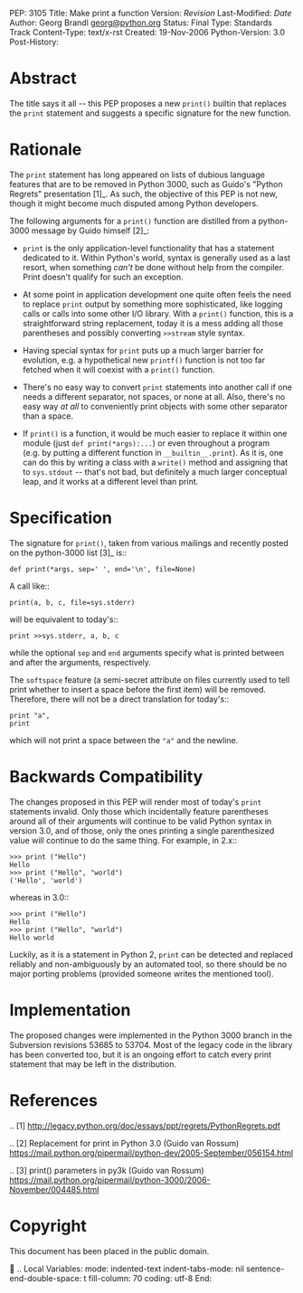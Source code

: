 PEP: 3105 Title: Make print a function Version: $Revision$
Last-Modified: $Date$ Author: Georg Brandl <georg@python.org> Status:
Final Type: Standards Track Content-Type: text/x-rst Created:
19-Nov-2006 Python-Version: 3.0 Post-History:

Abstract
========

The title says it all -- this PEP proposes a new `print()` builtin that
replaces the `print` statement and suggests a specific signature for the
new function.

Rationale
=========

The `print` statement has long appeared on lists of dubious language
features that are to be removed in Python 3000, such as Guido's "Python
Regrets" presentation \[1\]\_. As such, the objective of this PEP is not
new, though it might become much disputed among Python developers.

The following arguments for a `print()` function are distilled from a
python-3000 message by Guido himself \[2\]\_:

-   `print` is the only application-level functionality that has a
    statement dedicated to it. Within Python's world, syntax is
    generally used as a last resort, when something *can't* be done
    without help from the compiler. Print doesn't qualify for such an
    exception.

-   At some point in application development one quite often feels the
    need to replace `print` output by something more sophisticated, like
    logging calls or calls into some other I/O library. With a `print()`
    function, this is a straightforward string replacement, today it is
    a mess adding all those parentheses and possibly converting
    `>>stream` style syntax.

-   Having special syntax for `print` puts up a much larger barrier for
    evolution, e.g. a hypothetical new `printf()` function is not too
    far fetched when it will coexist with a `print()` function.

-   There's no easy way to convert `print` statements into another call
    if one needs a different separator, not spaces, or none at all.
    Also, there's no easy way *at all* to conveniently print objects
    with some other separator than a space.

-   If `print()` is a function, it would be much easier to replace it
    within one module (just `def print(*args):...`) or even throughout a
    program (e.g. by putting a different function in
    `__builtin__.print`). As it is, one can do this by writing a class
    with a `write()` method and assigning that to `sys.stdout` -- that's
    not bad, but definitely a much larger conceptual leap, and it works
    at a different level than print.

Specification
=============

The signature for `print()`, taken from various mailings and recently
posted on the python-3000 list \[3\]\_ is::

    def print(*args, sep=' ', end='\n', file=None)

A call like::

    print(a, b, c, file=sys.stderr)

will be equivalent to today's::

    print >>sys.stderr, a, b, c

while the optional `sep` and `end` arguments specify what is printed
between and after the arguments, respectively.

The `softspace` feature (a semi-secret attribute on files currently used
to tell print whether to insert a space before the first item) will be
removed. Therefore, there will not be a direct translation for today's::

    print "a",
    print

which will not print a space between the `"a"` and the newline.

Backwards Compatibility
=======================

The changes proposed in this PEP will render most of today's `print`
statements invalid. Only those which incidentally feature parentheses
around all of their arguments will continue to be valid Python syntax in
version 3.0, and of those, only the ones printing a single parenthesized
value will continue to do the same thing. For example, in 2.x::

    >>> print ("Hello")
    Hello
    >>> print ("Hello", "world")
    ('Hello', 'world')

whereas in 3.0::

    >>> print ("Hello")
    Hello
    >>> print ("Hello", "world")
    Hello world

Luckily, as it is a statement in Python 2, `print` can be detected and
replaced reliably and non-ambiguously by an automated tool, so there
should be no major porting problems (provided someone writes the
mentioned tool).

Implementation
==============

The proposed changes were implemented in the Python 3000 branch in the
Subversion revisions 53685 to 53704. Most of the legacy code in the
library has been converted too, but it is an ongoing effort to catch
every print statement that may be left in the distribution.

References
==========

.. \[1\]
http://legacy.python.org/doc/essays/ppt/regrets/PythonRegrets.pdf

.. \[2\] Replacement for print in Python 3.0 (Guido van Rossum)
https://mail.python.org/pipermail/python-dev/2005-September/056154.html

.. \[3\] print() parameters in py3k (Guido van Rossum)
https://mail.python.org/pipermail/python-3000/2006-November/004485.html

Copyright
=========

This document has been placed in the public domain.

 .. Local Variables: mode: indented-text indent-tabs-mode: nil
sentence-end-double-space: t fill-column: 70 coding: utf-8 End:
